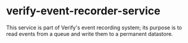 # verify-event-recorder-service
This service is part of Verify's event recording system; its purpose is to read events from a queue and write them to a permanent datastore.
